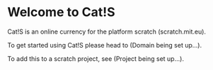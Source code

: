 # Welcome to Cat!S
Cat!S is an online currency for the platform scratch (scratch.mit.eu).

To get started using Cat!S please head to (Domain being set up...).

To add this to a scratch project, see (Project being set up...).
